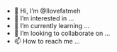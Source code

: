 - 👋 Hi, I’m @Ilovefatmeh
- 👀 I’m interested in ...
- 🌱 I’m currently learning ...
- 💞️ I’m looking to collaborate on ...
- 📫 How to reach me ...

<!---
Ilovefatmeh/Ilovefatmeh is a ✨ special ✨ repository because its `README.md` (this file) appears on your GitHub profile.
You can click the Preview link to take a look at your changes.
--->
